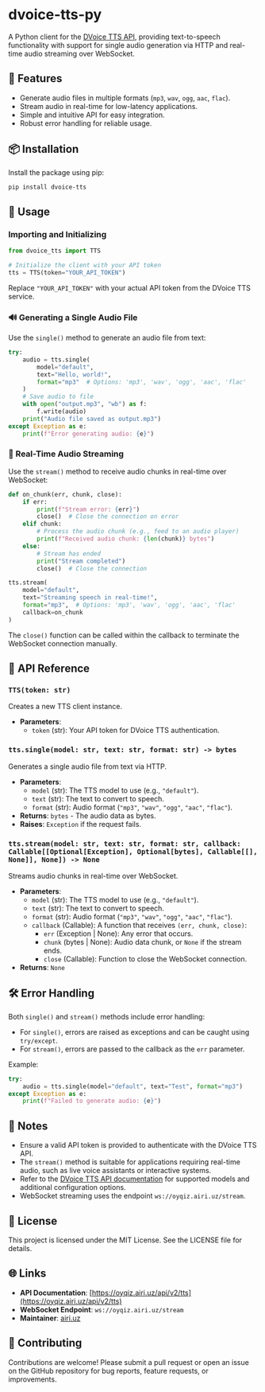 # dvoice-tts-py

A Python client for the [DVoice TTS API](https://oyqiz.airi.uz), providing text-to-speech functionality with support for single audio generation via HTTP and real-time audio streaming over WebSocket.

## 🚀 Features

- Generate audio files in multiple formats (`mp3`, `wav`, `ogg`, `aac`, `flac`).
- Stream audio in real-time for low-latency applications.
- Simple and intuitive API for easy integration.
- Robust error handling for reliable usage.

## 📦 Installation

Install the package using pip:

```bash
pip install dvoice-tts
```

## 🧠 Usage

### Importing and Initializing

```python
from dvoice_tts import TTS

# Initialize the client with your API token
tts = TTS(token="YOUR_API_TOKEN")
```

Replace `"YOUR_API_TOKEN"` with your actual API token from the DVoice TTS service.

### 🔊 Generating a Single Audio File

Use the `single()` method to generate an audio file from text:

```python
try:
    audio = tts.single(
        model="default",
        text="Hello, world!",
        format="mp3"  # Options: 'mp3', 'wav', 'ogg', 'aac', 'flac'
    )
    # Save audio to file
    with open("output.mp3", "wb") as f:
        f.write(audio)
    print("Audio file saved as output.mp3")
except Exception as e:
    print(f"Error generating audio: {e}")
```

### 🌊 Real-Time Audio Streaming

Use the `stream()` method to receive audio chunks in real-time over WebSocket:

```python
def on_chunk(err, chunk, close):
    if err:
        print(f"Stream error: {err}")
        close()  # Close the connection on error
    elif chunk:
        # Process the audio chunk (e.g., feed to an audio player)
        print(f"Received audio chunk: {len(chunk)} bytes")
    else:
        # Stream has ended
        print("Stream completed")
        close()  # Close the connection

tts.stream(
    model="default",
    text="Streaming speech in real-time!",
    format="mp3",  # Options: 'mp3', 'wav', 'ogg', 'aac', 'flac'
    callback=on_chunk
)
```

The `close()` function can be called within the callback to terminate the WebSocket connection manually.

## 📜 API Reference

### `TTS(token: str)`

Creates a new TTS client instance.

- **Parameters**:
  - `token` (str): Your API token for DVoice TTS authentication.

### `tts.single(model: str, text: str, format: str) -> bytes`

Generates a single audio file from text via HTTP.

- **Parameters**:
  - `model` (str): The TTS model to use (e.g., `"default"`).
  - `text` (str): The text to convert to speech.
  - `format` (str): Audio format (`"mp3"`, `"wav"`, `"ogg"`, `"aac"`, `"flac"`).
- **Returns**: `bytes` - The audio data as bytes.
- **Raises**: `Exception` if the request fails.

### `tts.stream(model: str, text: str, format: str, callback: Callable[[Optional[Exception], Optional[bytes], Callable[[], None]], None]) -> None`

Streams audio chunks in real-time over WebSocket.

- **Parameters**:
  - `model` (str): The TTS model to use (e.g., `"default"`).
  - `text` (str): The text to convert to speech.
  - `format` (str): Audio format (`"mp3"`, `"wav"`, `"ogg"`, `"aac"`, `"flac"`).
  - `callback` (Callable): A function that receives `(err, chunk, close)`:
    - `err` (Exception | None): Any error that occurs.
    - `chunk` (bytes | None): Audio data chunk, or `None` if the stream ends.
    - `close` (Callable): Function to close the WebSocket connection.
- **Returns**: `None`

## 🛠️ Error Handling

Both `single()` and `stream()` methods include error handling:

- For `single()`, errors are raised as exceptions and can be caught using `try/except`.
- For `stream()`, errors are passed to the callback as the `err` parameter.

Example:

```python
try:
    audio = tts.single(model="default", text="Test", format="mp3")
except Exception as e:
    print(f"Failed to generate audio: {e}")
```

## 📝 Notes

- Ensure a valid API token is provided to authenticate with the DVoice TTS API.
- The `stream()` method is suitable for applications requiring real-time audio, such as live voice assistants or interactive systems.
- Refer to the [DVoice TTS API documentation](https://oyqiz.airi.uz/api/v2/tts) for supported models and additional configuration options.
- WebSocket streaming uses the endpoint `ws://oyqiz.airi.uz/stream`.

## 📄 License

This project is licensed under the MIT License. See the LICENSE file for details.

## 🌐 Links

- **API Documentation**: [https://oyqiz.airi.uz/api/v2/tts](https://oyqiz.airi.uz/api/v2/tts)
- **WebSocket Endpoint**: `ws://oyqiz.airi.uz/stream`
- **Maintainer**: [airi.uz](https://oyqiz.airi.uz)

## 🌟 Contributing

Contributions are welcome! Please submit a pull request or open an issue on the GitHub repository for bug reports, feature requests, or improvements.
